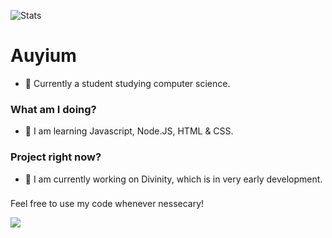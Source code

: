 ![Stats](https://github-readme-stats.vercel.app/api?username=auyium&show_icons=true)
<p align="center">
  <h1>Auyium</h1>
</p>

- 🏫 Currently a student studying computer science.

### What am I doing?

- 🌱 I am learning Javascript, Node.JS, HTML & CSS.

### Project right now?

- 🚀 I am currently working on Divinity, which is in very early development. 

###

Feel free to use my code whenever nessecary!

![](https://komarev.com/ghpvc/?username=auyium)
